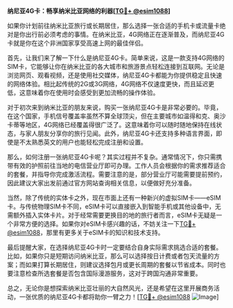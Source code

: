 **纳尼亚4G卡：畅享纳米比亚网络的利器[[TG💪+ @esim1088](https://t.me/s/esim1088)]**

如果你计划前往纳米比亚旅行或长期居住，那么选择一张合适的手机卡或流量卡绝对是你出行前必须考虑的事情。在纳米比亚，4G网络正在逐渐普及，而纳尼亚4G卡就是你在这个非洲国家享受高速上网的最佳伴侣。

首先，让我们来了解一下什么是纳尼亚4G卡。简单来说，这是一款支持4G网络的SIM卡，它能够让你在纳米比亚的各大城市和旅游景点轻松连接到互联网。无论是浏览网页、观看视频，还是使用社交媒体，纳尼亚4G卡都能为你提供稳定且快速的网络体验。相比起传统的2G或3G网络，4G网络不仅速度更快，而且延迟更低，这意味着你在使用时会感受到更加流畅的操作体验。

对于初次来到纳米比亚的朋友来说，购买一张纳尼亚4G卡是非常必要的。毕竟，在这个国家，手机信号覆盖率虽然不算全球顶尖，但在主要城市如温得和克、奥沙卡蒂等地区，4G网络已经覆盖得很广泛了。这意味着你可以随时随地保持在线状态，与家人朋友分享你的旅行见闻。此外，纳尼亚4G卡还支持多种语言界面，即使是不太熟悉英文的用户也能轻松完成注册和设置。

那么，如何注册一张纳尼亚4G卡呢？其实过程并不复杂。通常情况下，你只需携带有效的护照前往当地的电信营业厅即可办理。工作人员会根据你的需求推荐适合的套餐，并指导你完成激活流程。需要注意的是，部分营业厅可能需要提前预约，因此建议大家出发前通过官方网站查询相关信息，以便做好充分准备。

当然，除了传统的实体卡之外，现在市面上还有一种新兴的虚拟SIM卡——eSIM卡。与传统物理SIM卡不同，eSIM卡可以直接嵌入到智能手机或其他设备中，无需额外插入实体卡片。对于经常需要更换目的地的旅行者而言，eSIM卡无疑是一个非常方便的选择。如果你对eSIM卡感兴趣的话，不妨关注一下[TG💪+ @esim1088](https://t.me/s/esim1088)，那里有更多关于eSIM卡的知识和技术支持。

最后提醒大家，在选择纳尼亚4G卡时一定要结合自身实际需求挑选合适的套餐。比如，如果你只是短期访问纳米比亚，那么可以选择按日计费或者包天流量的方案；而如果打算长期居住，则建议选择包月或更长周期的套餐以节省成本。同时也要注意检查所选套餐是否包含国际漫游服务，这对于跨国沟通非常重要。

总之，无论你是想探索纳米比亚壮丽的大自然风光，还是希望在这里开展商务活动，一张优质的纳尼亚4G卡都将助你一臂之力！[[TG💪+ @esim1088](https://t.me/s/esim1088) ![Image](https://i.postimg.cc/4NQfJmqS/Snipaste-2025-05-13-00-14-12.png)]